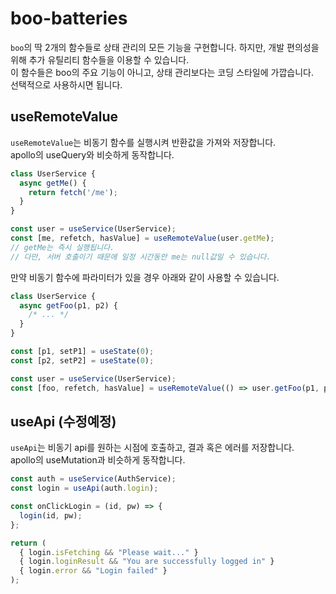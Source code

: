 boo-batteries
====

`boo`의 딱 2개의 함수들로 상태 관리의 모든 기능을 구현합니다. 하지만, 개발 편의성을 위해 추가 유틸리티 함수들을 이용할 수 있습니다.<br>
이 함수들은 boo의 주요 기능이 아니고, 상태 관리보다는 코딩 스타일에 가깝습니다.<br>
선택적으로 사용하시면 됩니다.

useRemoteValue
----

`useRemoteValue`는 비동기 함수를 실행시켜 반환값을 가져와 저장합니다.<br>
apollo의 useQuery와 비슷하게 동작합니다.

```jsx
class UserService {
  async getMe() {
    return fetch('/me');
  }
}
```

```jsx
const user = useService(UserService);
const [me, refetch, hasValue] = useRemoteValue(user.getMe);
// getMe는 즉시 실행됩니다.
// 다만, 서버 호출이기 때문에 일정 시간동안 me는 null값일 수 있습니다.
```


만약 비동기 함수에 파라미터가 있을 경우 아래와 같이 사용할 수 있습니다.

```jsx
class UserService {
  async getFoo(p1, p2) {
    /* ... */
  }
}
```
```jsx
const [p1, setP1] = useState(0);
const [p2, setP2] = useState(0);

const user = useService(UserService);
const [foo, refetch, hasValue] = useRemoteValue(() => user.getFoo(p1, p2), [p1, p2]);
```


useApi (수정예정)
----

`useApi`는 비동기 api를 원하는 시점에 호출하고, 결과 혹은 에러를 저장합니다. <br>
apollo의 useMutation과 비슷하게 동작합니다.

```jsx
const auth = useService(AuthService);
const login = useApi(auth.login);

const onClickLogin = (id, pw) => {
  login(id, pw);
};

return (
  { login.isFetching && "Please wait..." }
  { login.loginResult && "You are successfully logged in" }
  { login.error && "Login failed" }
);
```
